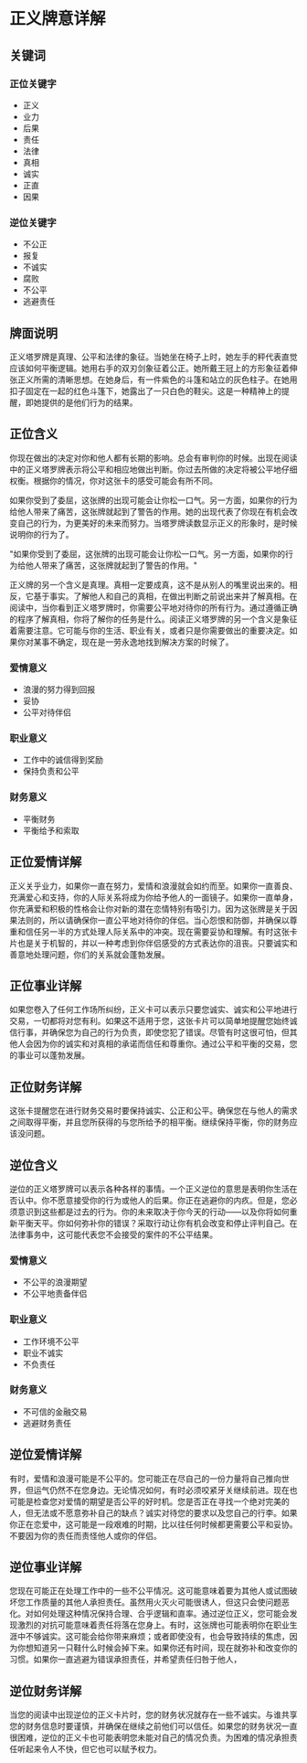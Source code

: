 # 正义牌意详解

## 关键词

### 正位关键字
- 正义
- 业力
- 后果
- 责任
- 法律
- 真相
- 诚实
- 正直
- 因果

### 逆位关键字
- 不公正
- 报复
- 不诚实
- 腐败
- 不公平
- 逃避责任

## 牌面说明

正义塔罗牌是真理、公平和法律的象征。当她坐在椅子上时，她左手的秤代表直觉应该如何平衡逻辑。她用右手的双刃剑象征着公正。她所戴王冠上的方形象征着伸张正义所需的清晰思想。在她身后，有一件紫色的斗篷和站立的灰色柱子。在她用扣子固定在一起的红色斗篷下，她露出了一只白色的鞋尖。这是一种精神上的提醒，即她提供的是他们行为的结果。

## 正位含义

你现在做出的决定对你和他人都有长期的影响。总会有审判你的时候。出现在阅读中的正义塔罗牌表示将公平和相应地做出判断。你过去所做的决定将被公平地仔细权衡。根据你的情况，你对这张卡的感受可能会有所不同。

如果你受到了委屈，这张牌的出现可能会让你松一口气。另一方面，如果你的行为给他人带来了痛苦，这张牌就起到了警告的作用。她的出现代表了你现在有机会改变自己的行为，为更美好的未来而努力。当塔罗牌读数显示正义的形象时，是时候说明你的行为了。

"如果你受到了委屈，这张牌的出现可能会让你松一口气。另一方面，如果你的行为给他人带来了痛苦，这张牌就起到了警告的作用。"

正义牌的另一个含义是真理。真相一定要成真，这不是从别人的嘴里说出来的。相反，它基于事实。了解他人和自己的真相，在做出判断之前说出来并了解真相。在阅读中，当你看到正义塔罗牌时，你需要公平地对待你的所有行为。通过遵循正确的程序了解真相，你将了解你的任务是什么。阅读正义塔罗牌的另一个含义是象征着需要注意。它可能与你的生活、职业有关，或者只是你需要做出的重要决定。如果你对某事不确定，现在是一劳永逸地找到解决方案的时候了。

### 爱情意义
- 浪漫的努力得到回报
- 妥协
- 公平对待伴侣

### 职业意义
- 工作中的诚信得到奖励
- 保持负责和公平

### 财务意义
- 平衡财务
- 平衡给予和索取

## 正位爱情详解

正义关乎业力，如果你一直在努力，爱情和浪漫就会如约而至。如果你一直善良、充满爱心和支持，你的人际关系将成为你给予他人的一面镜子。如果你一直单身，你充满爱和积极的性格会让你对新的潜在恋情特别有吸引力。因为这张牌是关于因果法则的，所以请确保你一直公平地对待你的伴侣。当心怨恨和防御，并确保以尊重和信任另一半的方式处理人际关系中的冲突。现在需要妥协和理解。有时这张卡片也是关于机智的，并以一种考虑到你伴侣感受的方式表达你的沮丧。只要诚实和善意地处理问题，你们的关系就会蓬勃发展。

## 正位事业详解

如果您卷入了任何工作场所纠纷，正义卡可以表示只要您诚实、诚实和公平地进行交易，一切都将对您有利。如果这不适用于您，这张卡片可以简单地提醒您始终诚信行事，并确保您为自己的行为负责，即使您犯了错误。尽管有时这很可怕，但其他人会因为你的诚实和对真相的承诺而信任和尊重你。通过公平和平衡的交易，您的事业可以蓬勃发展。

## 正位财务详解

这张卡提醒您在进行财务交易时要保持诚实、公正和公平。确保您在与他人的需求之间取得平衡，并且您所获得的与您所给予的相平衡。继续保持平衡，你的财务应该没问题。

## 逆位含义

逆位的正义塔罗牌可以表示各种各样的事情。一个正义逆位的意思是表明你生活在否认中。你不愿意接受你的行为或他人的后果。你正在逃避你的内疚。但是，您必须意识到这些都是过去的行为。你的未来取决于你今天的行动——以及你将如何重新平衡天平。你如何弥补你的错误？采取行动让你有机会改变和停止评判自己。在法律事务中，这可能代表您不会接受的案件的不公平结果。

### 爱情意义
- 不公平的浪漫期望
- 不公平地责备伴侣

### 职业意义
- 工作环境不公平
- 职业不诚实
- 不负责任

### 财务意义
- 不可信的金融交易
- 逃避财务责任

## 逆位爱情详解

有时，爱情和浪漫可能是不公平的。您可能正在尽自己的一份力量将自己推向世界，但运气仍然不在您身边。无论情况如何，有时必须咬紧牙关继续前进。现在也可能是检查您对爱情的期望是否公平的好时机。您是否正在寻找一个绝对完美的人，但无法或不愿意弥补自己的缺点？诚实对待您的要求以及您自己的行李。如果你正在恋爱中，这可能是一段艰难的时期，比以往任何时候都更需要公平和妥协。不要因为你的责任而责怪他人或你的伴侣。

## 逆位事业详解

您现在可能正在处理工作中的一些不公平情况。这可能意味着要为其他人或试图破坏您工作质量的其他人承担责任。虽然用火灭火可能很诱人，但这只会使问题恶化。对如何处理这种情况保持合理、合乎逻辑和直率。通过逆位正义，您可能会发现激烈的对抗可能意味着责任将落在您身上。有时，这张牌也可能表明你在职业生涯中不够诚实。这可能会给你带来麻烦；或者即使没有，也会导致持续的焦虑，因为你想知道另一只鞋什么时候会掉下来。如果你还有时间，现在就弥补和改变你的习惯。如果你一直逃避为错误承担责任，并希望责任归咎于他人，

## 逆位财务详解

当您的阅读中出现逆位的正义卡片时，您的财务状况就存在一些不诚实。与谁共享您的财务信息时要谨慎，并确保在继续之前他们可以信任。如果您的财务状况一直很困难，逆位的正义卡也可能表明您未能对自己的情况负责。为困难的情况承担责任听起来令人不快，但它也可以赋予权力。